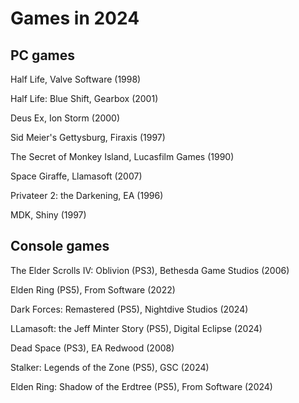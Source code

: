 # Games in 2024

## PC games

Half Life, Valve Software (1998)

Half Life: Blue Shift, Gearbox (2001)

Deus Ex, Ion Storm (2000)

Sid Meier's Gettysburg, Firaxis (1997)

The Secret of Monkey Island, Lucasfilm Games (1990)

Space Giraffe, Llamasoft (2007)

Privateer 2: the Darkening, EA (1996)

MDK, Shiny (1997)

## Console games

The Elder Scrolls IV: Oblivion (PS3), Bethesda Game Studios (2006)

Elden Ring (PS5), From Software (2022)

Dark Forces: Remastered (PS5), Nightdive Studios (2024)

LLamasoft: the Jeff Minter Story (PS5), Digital Eclipse (2024)

Dead Space (PS3), EA Redwood (2008)

Stalker: Legends of the Zone (PS5), GSC (2024)

Elden Ring: Shadow of the Erdtree (PS5), From Software (2024)
